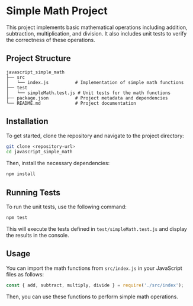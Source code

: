 # Simple Math Project

This project implements basic mathematical operations including addition, subtraction, multiplication, and division. It also includes unit tests to verify the correctness of these operations.

## Project Structure

```
javascript_simple_math
├── src
│   └── index.js          # Implementation of simple math functions
├── test
│   └── simpleMath.test.js # Unit tests for the math functions
├── package.json          # Project metadata and dependencies
└── README.md             # Project documentation
```

## Installation

To get started, clone the repository and navigate to the project directory:

```bash
git clone <repository-url>
cd javascript_simple_math
```

Then, install the necessary dependencies:

```bash
npm install
```

## Running Tests

To run the unit tests, use the following command:

```bash
npm test
```

This will execute the tests defined in `test/simpleMath.test.js` and display the results in the console.

## Usage

You can import the math functions from `src/index.js` in your JavaScript files as follows:

```javascript
const { add, subtract, multiply, divide } = require('./src/index');
```

Then, you can use these functions to perform simple math operations.